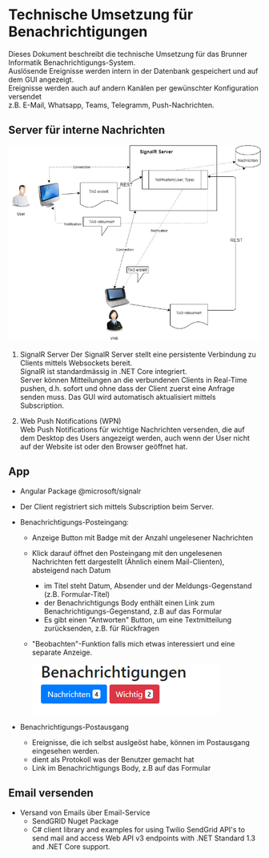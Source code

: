 # Technische Umsetzung für Benachrichtigungen

Dieses Dokument beschreibt die technische Umsetzung für das Brunner Informatik Benachrichtigungs-System.  
Auslösende Ereignisse werden intern in der Datenbank gespeichert und auf dem GUI angezeigt.   
Ereignisse werden auch auf andern Kanälen per gewünschter Konfiguration versendet  
z.B. E-Mail, Whatsapp, Teams, Telegramm, Push-Nachrichten.

## Server für interne Nachrichten


![Diagramm](bilder/SignalR-Diagramm.png)    


1. SignalR Server
  Der SignalR Server stellt eine persistente Verbindung zu  Clients mittels Websockets bereit.  
  SignalR ist standardmässig in .NET Core integriert.    
  Server können Mitteilungen an die verbundenen Clients in Real-Time pushen, d.h. sofort und ohne dass der Client zuerst eine Anfrage senden muss. Das GUI wird automatisch aktualisiert mittels Subscription.

2. Web Push Notifications (WPN)   
  Web Push Notifications für wichtige Nachrichten versenden, 
  die auf dem Desktop des Users angezeigt werden, auch wenn der User nicht auf der Website ist oder den Browser geöffnet hat.
   
## App
- Angular Package @microsoft/signalr 
- Der Client registriert sich mittels Subscription beim Server. 

- Benachrichtigungs-Posteingang: 
  - Anzeige Button mit Badge mit der Anzahl ungelesener Nachrichten
  - Klick darauf öffnet den Posteingang mit den ungelesenen Nachrichten fett 
    dargestellt (Ähnlich einem Mail-Clienten), absteigend nach Datum
    - im Titel steht Datum,  Absender und der Meldungs-Gegenstand (z.B. Formular-Titel)
    - der Benachrichtigungs Body enthält einen Link zum Benachrichtigungs-Gegenstand, z.B auf das Formular  
    - Es gibt einen "Antworten" Button, um eine Textmitteilung zurücksenden, z.B. für Rückfragen
  - "Beobachten"-Funktion falls mich etwas interessiert und eine separate Anzeige.

     ![Neue Nachrticht](bilder/NeueNachricht.png)    
  
- Benachrichtigungs-Postausgang
  - Ereignisse, die ich selbst auslgeöst habe, können im Postausgang eingesehen werden.
  - dient als Protokoll was der Benutzer gemacht hat
  - Link im Benachrichtigungs Body, z.B auf das Formular  

  
## Email versenden
  
- Versand von Emails über Email-Service
  - SendGRID Nuget Package
  - C# client library and examples for using Twilio SendGrid API's to send mail and access Web API v3 endpoints with .NET Standard 1.3 and .NET Core support.
  

